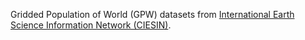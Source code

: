 Gridded Population of World (GPW) datasets from [International Earth Science Information Network (CIESIN)](https://ciesin.columbia.edu).
